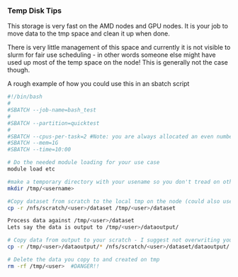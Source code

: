 ### Temp Disk Tips

This storage is very fast on the AMD nodes and GPU nodes.  It is your job to move data to the tmp space and clean it up when done.

There is very little management of this space and currently it is not visible to slurm for fair use scheduling - in other words someone else might have used up most of the temp space on the node!  This is generally not the case though.

A rough example of how you could use this in an sbatch script

```bash
#!/bin/bash
#
#SBATCH --job-name=bash_test
#
#SBATCH --partition=quicktest
#
#SBATCH --cpus-per-task=2 #Note: you are always allocated an even number of cpus
#SBATCH --mem=1G
#SBATCH --time=10:00

# Do the needed module loading for your use case
module load etc

#make a temporary directory with your usename so you don't tread on others
mkdir /tmp/<username>

#Copy dataset from scratch to the local tmp on the node (could also use rsync)
cp -r /nfs/scratch/<user>/dataset /tmp/<user>/dataset

Process data against /tmp/<user>/dataset
Lets say the data is output to /tmp/<user>/dataoutput/

# Copy data from output to your scratch - I suggest not overwriting your original dataset!
cp -r /tmp/<user>/dataoutput/* /nfs/scratch/<user>/dataset/dataoutput/

# Delete the data you copy to and created on tmp
rm -rf /tmp/<user>  #DANGER!!  
```
